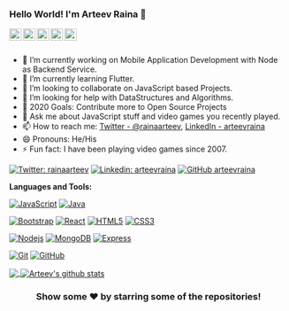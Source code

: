 ### Hello World! I'm Arteev Raina 👋

<a href="https://twitter.com/rainaarteev">
  <img align="left" alt="Arteev's Twitter" width="22px" src="https://cdn.jsdelivr.net/npm/simple-icons@v3/icons/twitter.svg" />
</a>
<a href="https://www.linkedin.com/in/arteevraina/">
  <img align="left" alt="Arteev's Linkedin" width="22px" src="https://cdn.jsdelivr.net/npm/simple-icons@v3/icons/linkedin.svg" />
</a>
<a href="https://github.com/arteevraina">
  <img align="left" alt="Arteev's Github" width="22px" src="https://cdn.jsdelivr.net/npm/simple-icons@v3/icons/github.svg" />
</a>
<a href="https://t.me/arteevraina">
  <img align="left" alt="Arteev's Telegram" width="22px" src="https://cdn.jsdelivr.net/npm/simple-icons@v3/icons/telegram.svg" />
</a>
<a href="https://www.instagram.com/arteev.raina/">
  <img align="left" alt="Arteev's Instagram" width="22px" src="https://cdn.jsdelivr.net/npm/simple-icons@v3/icons/instagram.svg" />
</a>

<br/>
<br/>

- 🔭 I’m currently working on Mobile Application Development with Node as Backend Service.
- 🌱 I’m currently learning Flutter.
- 👯 I’m looking to collaborate on JavaScript based Projects.
- 🤔 I’m looking for help with DataStructures and Algorithms.
- 🥅 2020 Goals: Contribute more to Open Source Projects
- 💬 Ask me about JavaScript stuff and video games you recently played.
- 📫 How to reach me: [Twitter - @rainaarteev](https://twitter.com/rainaarteev), [LinkedIn - arteevraina](https://www.linkedin.com/in/arteevraina/)
- 😄 Pronouns: He/His
- ⚡ Fun fact: I have been playing video games since 2007.

[![Twitter: rainaarteev](https://img.shields.io/twitter/follow/rainaarteev?style=social)](https://twitter.com/rainaarteev)
[![Linkedin: arteevraina](https://img.shields.io/badge/-arteevraina-blue?style=flat-square&logo=Linkedin&logoColor=white&link=https://www.linkedin.com/in/arteevraina/)](https://www.linkedin.com/in/arteevraina/)
[![GitHub arteevraina](https://img.shields.io/github/followers/arteevraina?label=follow&style=social)](https://github.com/arteevraina)

**Languages and Tools:**  

[![JavaScript](https://img.shields.io/badge/-JavaScript-black?style=flat-square&logo=javascript)]()
[![Java](https://img.shields.io/badge/-Java-00599C?style=flat-square&logo=Java)]()


[![Bootstrap](https://img.shields.io/badge/-Bootstrap-563D7C?style=flat-square&logo=bootstrap)]()
[![React](https://img.shields.io/badge/-ReactJS-black?style=flat-square&logo=react)]()
[![HTML5](https://img.shields.io/badge/-HTML5-E34F26?style=flat-square&logo=html5&logoColor=white)]()
[![CSS3](https://img.shields.io/badge/-CSS3-1572B6?style=flat-square&logo=css3)]()


[![Nodejs](https://img.shields.io/badge/-Nodejs-black?style=flat-square&logo=Node.js)]()
[![MongoDB](https://img.shields.io/badge/-MongoDB-black?style=flat-square&logo=mongodb)]()
[![Express](https://img.shields.io/badge/-Express-black?style=flat-square&logo=express)]()


[![Git](https://img.shields.io/badge/-Git-black?style=flat-square&logo=git)]()
[![GitHub](https://img.shields.io/badge/-GitHub-181717?style=flat-square&logo=github)]()

<a href="https://github.com/arteevraina">
  <img align="center" src="https://github-readme-stats.vercel.app/api/top-langs/?username=arteevraina&theme=light&hide_langs_below=1" />
</a>
<a href="https://github.com/arteevraina">
 <img align="center" src="https://github-readme-stats.vercel.app/api?username=arteevraina&show_icons=true&theme=light&line_height=27" alt="Arteev's github stats"/>
</a>

<div align="center">

### Show some ❤️ by starring some of the repositories!

</div>
